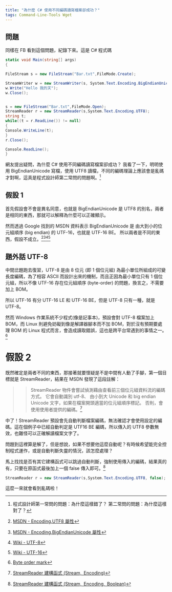 ```yaml
---
title: "為什麼 C# 使用不同編碼讀寫檔案卻成功？"
tags: Command-Line-Tools Wget
---
```


## 問題

同樣在 FB 看到這個問題，紀錄下來。這是 C# 程式碼

```csharp
static void Main(string[] args)
{

FileStream s = new FileStream("Bar.txt",FileMode.Create);

StreamWriter w = new StreamWriter(s, System.Text.Encoding.BigEndianUnicode);
w.Write("Hello 我的天");
w.Close();


s = new FileStream("Bar.txt",FileMode.Open);
StreamReader r = new StreamReader(s,System.Text.Encoding.UTF8);
string t;
while((t = r.ReadLine()) != null)
{
Console.WriteLine(t);
}
r.Close();

Console.ReadLine();
}
```
網友提出疑問，為什麼 C# 使用不同編碼讀寫檔案卻成功？
我看了一下，明明使用 BigEndianUnicode 寫檔，使用 UTF8 讀檔，不同的編碼理論上應該會是亂碼才對啊，這真是程式設計師第二常問的問題啊。[^1]

[^1]:程式設計師第一常問的問題：為什麼這樣錯了？
第二常問的問題：為什麼這樣對了？

## 假設 1

首先假設會不會是異名同意，也就是 BigEndianUnicode 是 UTF8 的別名，兩者是相同的東西，那就可以解釋為什麼可以正確顯示。

然而透過 Google 找到的 MSDN 資料表示 BigEndianUnicode 是 由大到小的位元組順序 (big endian) 的 UTF-16，也就是 UTF-16 BE。 所以兩者是不同的東西，假設不成立。[^2][^3][^4][^5]

[^2]:[MSDN - Encoding.UTF8 屬性](https://msdn.microsoft.com/zh-tw/library/system.text.encoding.utf8(v=vs.110).aspx)
[^3]:[MSDN - Encoding.BigEndianUnicode 屬性](https://msdn.microsoft.com/zh-tw/library/system.text.encoding.bigendianunicode(v=vs.110).aspx)
[^4]:[Wiki - UTF-8](https://zh.wikipedia.org/wiki/UTF-8)
[^5]:[Wiki - UTF-16](https://zh.wikipedia.org/wiki/UTF-16)

## 題外話 UTF-8
中間岔題跑去復習，UTF-8 是由 8 位元 (即 1 個位元組) 為最小單位所組成的可變長度編碼，為了相容 ASCII 而設計出來的機制，而且正因為最小單位只有 1 個位元組，所以不像 UTF-16 存在位元組順序 (byte-order) 的問題，換言之，不需要加上 BOM。

所以 UTF-16 有分 UTF-16 LE 和 UTF-16 BE，但是 UTF-8 只有一種，就是 UTF-8。

然而 Windows 作業系統不少程式(像是記事本)，預設會對 UTF-8 檔案加上 BOM，而 Linux 則避免妨礙到像是解譯器腳本而不加 BOM，對於沒有預期要處理 BOM 的 Linux 程式而言，會造成讀取錯誤，這也是跨平台常遇到的事情之一。[^6]

[^6]:[Byte order mark](https://en.wikipedia.org/wiki/Byte_order_mark)

# 假設 2
既然確定是兩者不同的東西，那接著就要懷疑是不是中間有人動了手腳，第一個目標就是 StreamReader，結果在 MSDN 發現了這段註解：

>> StreamReader 物件會嘗試偵測藉由查看前三個位元組資料流的編碼方式。 它會自動識別 utf-8、 由小到大 Unicode 和 big endian Unicode 文字，如果在檔案開頭適當的位元組順序標記。 否則，會使用使用者提供的編碼。[^7]

[^7]:[StreamReader 建構函式 (Stream, Encoding)](https://msdn.microsoft.com/zh-tw/library/ms143456(v=vs.110).aspx)

中了！StreamReader 預設會先自動判斷檔案編碼，無法確認才會使用設定的編碼。這在個例子中已經自動判定是 UTF16 BE 編碼，所以傳入的 UTF8 參數無效，也難怪可以正確解讀檔案文字了。

問題到這裡算是解了，但是想說，如果不想要他這麼自動呢？有時候希望能完全控制程式運作，或是自動判斷失靈的情況，該怎麼處理？

馬上找找是否有其它建構函式可以跳過自動判斷，強制使用傳入的編碼，結果真的有，只要在原函式最後加上一個 false 傳入即可。[^8]

[^8]:[StreamReader 建構函式 (Stream, Encoding, Boolean)](https://msdn.microsoft.com/zh-tw/library/ms143457(v=vs.110).aspx)

```csharp
StreamReader r = new StreamReader(s,System.Text.Encoding.UTF8, false);
```

這麼一來就會看到亂碼啦！